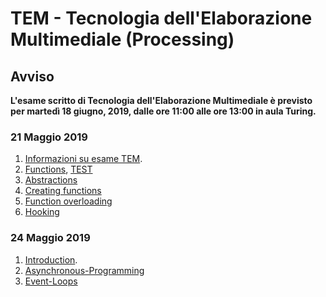 # TEM - Tecnologia dell'Elaborazione Multimediale (Processing)

## Avviso
__L'esame scritto di Tecnologia dell'Elaborazione Multimediale è previsto per martedì 18 giugno, 2019, dalle ore 11:00 alle ore 13:00 in aula Turing.__
<!--
__Si consiglia di partecipare muniti di portatile.__-->

### 21 Maggio 2019

1. [Informazioni su esame TEM](http://svel.to/18t4).
2. [Functions](http://svel.to/18t5), [TEST](http://svel.to/18op)
3. [Abstractions](http://svel.to/18tp)
4. [Creating functions](http://svel.to/18tr)
5. [Function overloading](http://svel.to/18ts)
6. [Hooking](http://svel.to/18tt)

### 24 Maggio 2019
1. [Introduction](http://svel.to/18tu).
2. [Asynchronous-Programming](http://svel.to/18tv)
3. [Event-Loops](http://svel.to/18ty)
